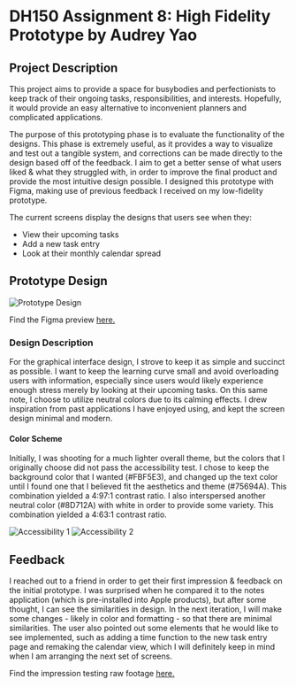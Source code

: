 # DH150 Assignment 8: High Fidelity Prototype by Audrey Yao

## Project Description 

This project aims to provide a space for busybodies and perfectionists to keep track of their ongoing tasks, responsibilities, and interests. Hopefully, it would provide an easy alternative to inconvenient planners and complicated applications. 

The purpose of this prototyping phase is to evaluate the functionality of the designs. This phase is extremely useful, as it provides a way to visualize and test out a tangible system, and corrections can be made directly to the design based off of the feedback. I aim to get a better sense of what users liked & what they struggled with, in order to improve the final product and provide the most intuitive design possible. I designed this prototype with Figma, making use of previous feedback I received on my low-fidelity prototype. 

The current screens display the designs that users see when they: 

- View their upcoming tasks 
- Add a new task entry
- Look at their monthly calendar spread

## Prototype Design 

<img src="https://user-images.githubusercontent.com/57603794/100161635-b0a3d180-2e66-11eb-8709-77351543c459.png" alt="Prototype Design">

Find the Figma preview <a href="https://www.figma.com/file/ym7veaY6qmUCSpFVIXEYsY/DH150?node-id=0%3A1">here.</a>

### Design Description

For the graphical interface design, I strove to keep it as simple and succinct as possible. I want to keep the learning curve small and avoid overloading users with information, especially since users would likely experience enough stress merely by looking at their upcoming tasks. On this same note, I choose to utilize neutral colors due to its calming effects. I drew inspiration from past applications I have enjoyed using, and kept the screen design minimal and modern. 

#### Color Scheme

Initially, I was shooting for a much lighter overall theme, but the colors that I originally choose did not pass the accessibility test. I chose to keep the background color that I wanted (#FBF5E3), and changed up the text color until I found one that I believed fit the aesthetics and theme (#75694A). This combination yielded a 4:97:1 contrast ratio. I also interspersed another neutral color (#8D712A) with white in order to provide some variety. This combination yielded a 4:63:1 contrast ratio. 

<img src="https://user-images.githubusercontent.com/57603794/100162976-8dc6ec80-2e69-11eb-84ad-17d03ed5d237.png" alt="Accessibility 1">

<img src="https://user-images.githubusercontent.com/57603794/100162986-928ba080-2e69-11eb-92d3-6aaa08962972.png" alt="Accessibility 2">

## Feedback

I reached out to a friend in order to get their first impression & feedback on the initial prototype. I was surprised when he compared it to the notes application (which is pre-installed into Apple products), but after some thought, I can see the similarities in design. In the next iteration, I will make some changes - likely in color and formatting - so that there are minimal similarities. The user also pointed out some elements that he would like to see implemented, such as adding a time function to the new task entry page and remaking the calendar view, which I will definitely keep in mind when I am arranging the next set of screens. 

Find the impression testing raw footage <a href="https://drive.google.com/drive/folders/16kTZJIldkwNZ_EQ14Qh65ffyHYKi2D1f?usp=sharing">here.</a>

